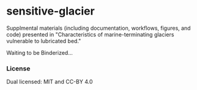 # sensitive-glacier
Supplmental materials (including documentation, workflows, figures, and code) presented in "Characteristics of marine-terminating glaciers vulnerable to lubricated bed."

Waiting to be Binderized...

### License

Dual licensed: MIT and CC-BY 4.0